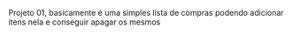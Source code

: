 Projeto 01, basicamente é uma simples lista de compras podendo adicionar itens nela e conseguir apagar os mesmos
